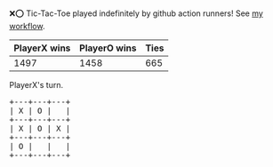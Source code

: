 :x::o: Tic-Tac-Toe played indefinitely by github action runners! See [my workflow](.github/workflows/play.yaml).

|PlayerX wins|PlayerO wins|Ties|
|-|-|-|
|1497|1458|665|

PlayerX's turn.

<pre>
+---+---+---+
| X | O |   |
+---+---+---+
| X | O | X |
+---+---+---+
| O |   |   |
+---+---+---+
</pre>